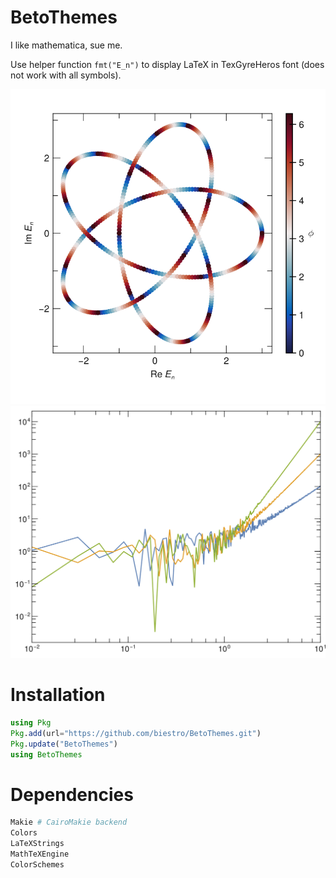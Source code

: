# BetoThemes
I like mathematica, sue me.

Use helper function `fmt("E_n")` to display LaTeX in TexGyreHeros font (does not work with all symbols).

![img](flux.png)
![img](lines.png)

# Installation
```julia
using Pkg
Pkg.add(url="https://github.com/biestro/BetoThemes.git")
Pkg.update("BetoThemes")
using BetoThemes
```

# Dependencies
```julia
Makie # CairoMakie backend
Colors
LaTeXStrings
MathTeXEngine
ColorSchemes
```
